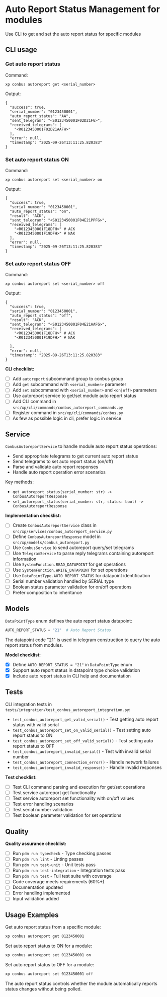 # Auto Report Status Management for modules

Use CLI to get and set the auto report status for specific modules

## CLI usage

### Get auto report status
Command:
```
xp conbus autoreport get <serial_number>
```

Output:
```
{
  "success": true,
  "serial_number": "0123450001",
  "auto_report_status": "AA",
  "sent_telegram": "<S0123450001F02D21FG>",
  "received_telegrams": [
    "<R0123450001F02D21AAFH>"
  ],
  "error": null,
  "timestamp": "2025-09-26T13:11:25.820383"
}
```

### Set auto report status ON
Command:
```
xp conbus autoreport set <serial_number> on
```

Output:
```
{
  "success": true,
  "serial_number": "0123450001",
  "auto_report_status": "on",
  "result": "ACK",
  "sent_telegram": "<S0123450001F04E21PPFG>",
  "received_telegrams": [
    "<R0123450001F18DFH>" # ACK
    "<R0123450001F19DFH>" # NAK
  ],
  "error": null,
  "timestamp": "2025-09-26T13:11:25.820383"
}
```

### Set auto report status OFF
Command:
```
xp conbus autoreport set <serial_number> off
```

Output:
```
{
  "success": true,
  "serial_number": "0123450001",
  "auto_report_status": "off",
  "result": "ACK",
  "sent_telegram": "<S0123450001F04E21AAFG>",
  "received_telegrams": [
    "<R0123450001F18DFH>" # ACK
    "<R0123450001F19DFH>" # NAK
    
  ],
  "error": null,
  "timestamp": "2025-09-26T13:11:25.820383"
}
```

**CLI checklist:**
- [ ] Add `autoreport` subcommand group to conbus group
- [ ] Add `get` subcommand with `<serial_number>` parameter
- [ ] Add `set` subcommand with `<serial_number>` and `<on|off>` parameters
- [ ] Use autoreport service to get/set module auto report status
- [ ] Add CLI command in `src/xp/cli/commands/conbus_autoreport_commands.py`
- [ ] Register command in `src/xp/cli/commands/conbus.py`
- [ ] As few as possible logic in cli, prefer logic in service

## Service

`ConbusAutoreportService` to handle module auto report status operations:

- Send appropriate telegrams to get current auto report status
- Send telegrams to set auto report status (on/off)
- Parse and validate auto report responses
- Handle auto report operation error scenarios

Key methods:
- `get_autoreport_status(serial_number: str) -> ConbusAutoreportResponse`
- `set_autoreport_status(serial_number: str, status: bool) -> ConbusAutoreportResponse`

**Implementation checklist:**
- [ ] Create `ConbusAutoreportService` class in `src/xp/services/conbus_autoreport_service.py`
- [ ] Define `ConbusAutoreportResponse` model in `src/xp/models/conbus_autoreport.py`
- [ ] Use `ConbusService` to send autoreport query/set telegrams
- [ ] Use `TelegramService` to parse reply telegrams containing autoreport information
- [ ] Use `SystemFunction.READ_DATAPOINT` for get operations
- [ ] Use `SystemFunction.WRITE_DATAPOINT` for set operations
- [ ] Use `DataPointType.AUTO_REPORT_STATUS` for datapoint identification
- [ ] Serial number validation handled by SERIAL type
- [ ] Boolean status parameter validation for on/off operations
- [ ] Prefer composition to inheritance

## Models

`DataPointType` enum defines the auto report status datapoint:

```python
AUTO_REPORT_STATUS = "21"  # Auto Report Status
```

The datapoint code "21" is used in telegram construction to query the auto report status from modules.

**Model checklist:**
- [x] Define `AUTO_REPORT_STATUS = "21"` in `DataPointType` enum
- [x] Support auto report status in datapoint type choice validation
- [x] Include auto report status in CLI help and documentation

## Tests

CLI integration tests in `tests/integration/test_conbus_autoreport_integration.py`:

- `test_conbus_autoreport_get_valid_serial()` - Test getting auto report status with valid serial
- `test_conbus_autoreport_set_on_valid_serial()` - Test setting auto report status to ON
- `test_conbus_autoreport_set_off_valid_serial()` - Test setting auto report status to OFF
- `test_conbus_autoreport_invalid_serial()` - Test with invalid serial number
- `test_conbus_autoreport_connection_error()` - Handle network failures
- `test_conbus_autoreport_invalid_response()` - Handle invalid responses

**Test checklist:**
- [ ] Test CLI command parsing and execution for get/set operations
- [ ] Test service autoreport get functionality
- [ ] Test service autoreport set functionality with on/off values
- [ ] Test error handling scenarios
- [ ] Test serial number validation
- [ ] Test boolean parameter validation for set operations

## Quality

**Quality assurance checklist:**
- [ ] Run `pdm run typecheck` - Type checking passes
- [ ] Run `pdm run lint` - Linting passes
- [ ] Run `pdm run test-unit` - Unit tests pass
- [ ] Run `pdm run test-integration` - Integration tests pass
- [ ] Run `pdm run test` - Full test suite with coverage
- [ ] Code coverage meets requirements (60%+)
- [ ] Documentation updated
- [ ] Error handling implemented
- [ ] Input validation added

## Usage Examples

Get auto report status from a specific module:
```bash
xp conbus autoreport get 0123450001
```

Set auto report status to ON for a module:
```bash
xp conbus autoreport set 0123450001 on
```

Set auto report status to OFF for a module:
```bash
xp conbus autoreport set 0123450001 off
```

The auto report status controls whether the module automatically reports status changes without being polled.